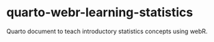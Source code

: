 # quarto-webr-learning-statistics
Quarto document to teach introductory statistics concepts using webR.
